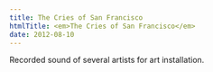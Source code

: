 ```yaml
---
title: The Cries of San Francisco
htmlTitle: <em>The Cries of San Francisco</em>
date: 2012-08-10
---
```


Recorded sound of several artists for art installation.
